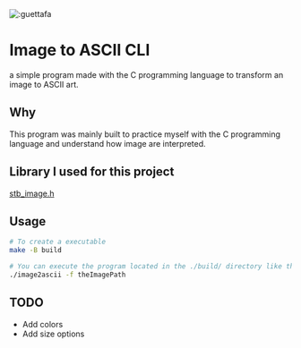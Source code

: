 <img src="https://count.getloli.com/get/@:image-to-ascii" alt=":guettafa" />

# Image to ASCII CLI 
a simple program made with the C programming language to transform 
an image to ASCII art.

## Why 
This program was mainly built to practice myself with the C programming language
and understand how image are interpreted.

## Library I used for this project 
[stb_image.h](https://github.com/nothings/stb/blob/master/stb_image.h)

## Usage
```sh
# To create a executable
make -B build

# You can execute the program located in the ./build/ directory like that 
./image2ascii -f theImagePath
```

## TODO
- Add colors
- Add size options


